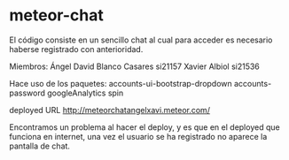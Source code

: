 meteor-chat
===========

El código consiste en un sencillo chat al cual para acceder es necesario haberse registrado con anterioridad.

Miembros:
Ángel David Blanco Casares si21157
Xavier Albiol si21536

Hace uso de los paquetes:
accounts-ui-bootstrap-dropdown
accounts-password
googleAnalytics
spin

deployed URL
http://meteorchatangelxavi.meteor.com/

Encontramos un problema al hacer el deploy, y es que en el deployed que funciona en internet, una vez 
el usuario se ha registrado no aparece la pantalla de chat.